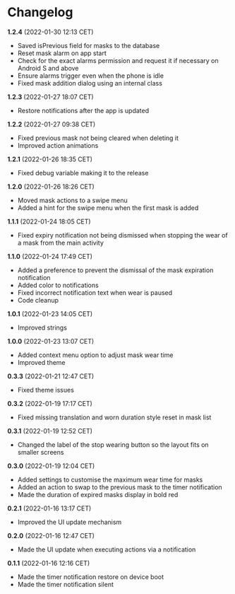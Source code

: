 # Changelog

**1.2.4** (2022-01-30 12:13 CET)

* Saved isPrevious field for masks to the database
* Reset mask alarm on app start
* Check for the exact alarms permission and request it if necessary on Android S and above
* Ensure alarms trigger even when the phone is idle
* Fixed mask addition dialog using an internal class

**1.2.3** (2022-01-27 18:07 CET)

* Restore notifications after the app is updated

**1.2.2** (2022-01-27 09:38 CET)

* Fixed previous mask not being cleared when deleting it
* Improved action animations

**1.2.1** (2022-01-26 18:35 CET)

* Fixed debug variable making it to the release

**1.2.0** (2022-01-26 18:26 CET)

* Moved mask actions to a swipe menu
* Added a hint for the swipe menu when the first mask is added

**1.1.1** (2022-01-24 18:05 CET)

* Fixed expiry notification not being dismissed when stopping the wear of a mask from the main activity

**1.1.0** (2022-01-24 17:49 CET)

* Added a preference to prevent the dismissal of the mask expiration notification
* Added color to notifications
* Fixed incorrect notification text when wear is paused
* Code cleanup

**1.0.1** (2022-01-23 14:05 CET)

* Improved strings

**1.0.0** (2022-01-23 13:07 CET)

* Added context menu option to adjust mask wear time
* Improved theme

**0.3.3** (2022-01-21 12:47 CET)

* Fixed theme issues

**0.3.2** (2022-01-19 17:17 CET)

* Fixed missing translation and worn duration style reset in mask list

**0.3.1** (2022-01-19 12:52 CET)

* Changed the label of the stop wearing button so the layout fits on smaller screens

**0.3.0** (2022-01-19 12:04 CET)

* Added settings to customise the maximum wear time for masks
* Added an action to swap to the previous mask to the timer notification
* Made the duration of expired masks display in bold red

**0.2.1** (2022-01-16 13:17 CET)

* Improved the UI update mechanism

**0.2.0** (2022-01-16 12:47 CET)

* Made the UI update when executing actions via a notification

**0.1.1** (2022-01-16 12:16 CET)

* Made the timer notification restore on device boot
* Made the timer notification silent

